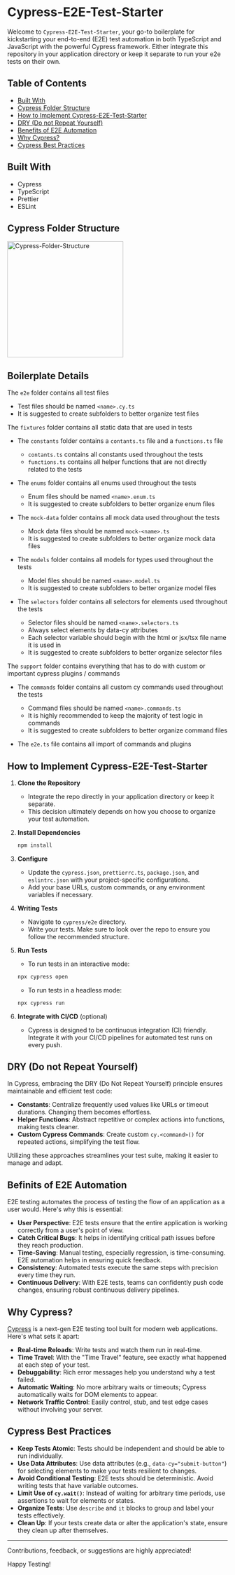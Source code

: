 # Cypress-E2E-Test-Starter 

Welcome to `Cypress-E2E-Test-Starter`, your go-to boilerplate for kickstarting your end-to-end (E2E) test automation in both TypeScript and JavaScript with the powerful Cypress framework. Either integrate this repository in your application directory or keep it separate to run your e2e tests on their own.

## Table of Contents

- [Built With](#built-with)
- [Cypress Folder Structure](#cypress-folder-structure)
- [How to Implement Cypress-E2E-Test-Starter](#how-to-implement-cypress-e2e-test-starter)
- [DRY (Do not Repeat Yourself)](#dry-do-not-repeat-yourself)
- [Benefits of E2E Automation](#benefits-of-e2e-automation)
- [Why Cypress?](#why-cypress)
- [Cypress Best Practices](#cypress-best-practices)
  
## Built With

- Cypress
- TypeScript
- Prettier
- ESLint

## Cypress Folder Structure

<img width="265" alt="Cypress-Folder-Structure" src="https://github.com/Nicolas-Bolouri/Cypress-E2E-Test-Starter/assets/115577083/6b8f55f2-8695-4c03-988c-c2adecc7a32f">

## Boilerplate Details

The `e2e` folder contains all test files 
- Test files should be named `<name>.cy.ts`
- It is suggested to create subfolders to better organize test files

The `fixtures` folder contains all static data that are used in tests
- The `constants` folder contains a `contants.ts` file and a `functions.ts` file
    - `contants.ts` contains all constants used throughout the tests
    - `functions.ts` contains all helper functions that are not directly related to the tests
      
- The `enums` folder contains all enums used throughout the tests
    - Enum files should be named `<name>.enum.ts`
    - It is suggested to create subfolders to better organize enum files
      
- The `mock-data` folder contains all mock data used throughout the tests 
    - Mock data files should be named `mock-<name>.ts`
    - It is suggested to create subfolders to better organize mock data files
      
- The `models` folder contains all models for types used throughout the tests
    - Model files should be named `<name>.model.ts`
    - It is suggested to create subfolders to better organize model files
      
- The `selectors` folder contains all selectors for elements used throughout the tests 
    - Selector files should be named `<name>.selectors.ts`
    - Always select elements by data-cy attributes
    - Each selector variable should begin with the html or jsx/tsx file name it is used in
    - It is suggested to create subfolders to better organize selector files

The `support` folder contains everything that has to do with custom or important cypress plugins / commands
- The `commands` folder contains all custom cy commands used throughout the tests
    - Command files should be named `<name>.commands.ts`
    - It is highly recommended to keep the majority of test logic in commands
    - It is suggested to create subfolders to better organize command files

- The `e2e.ts` file contains all import of commands and plugins 

## How to Implement Cypress-E2E-Test-Starter 

1. **Clone the Repository**
    - Integrate the repo directly in your application directory or keep it separate.
    - This decision ultimately depends on how you choose to organize your test automation.

2. **Install Dependencies**
    ```bash
    npm install
    ```

4. **Configure**
    - Update the `cypress.json`, `prettierrc.ts`, `package.json`, and `eslintrc.json` with your project-specific configurations.
    - Add your base URLs, custom commands, or any environment variables if necessary.

5. **Writing Tests**
    - Navigate to `cypress/e2e` directory.
    - Write your tests. Make sure to look over the repo to ensure you follow the recommended structure.
      
6. **Run Tests**
    - To run tests in an interactive mode:
    ```bash
    npx cypress open
    ```

    - To run tests in a headless mode:
    ```bash
    npx cypress run
    ```

7. **Integrate with CI/CD** (optional)
   - Cypress is designed to be continuous integration (CI) friendly. Integrate it with your CI/CD pipelines for automated test runs on every push.

## DRY (Do not Repeat Yourself)

In Cypress, embracing the DRY (Do Not Repeat Yourself) principle ensures maintainable and efficient test code:

- **Constants**: Centralize frequently used values like URLs or timeout durations. Changing them becomes effortless.
- **Helper Functions**: Abstract repetitive or complex actions into functions, making tests cleaner.
- **Custom Cypress Commands**: Create custom `cy.<command>()` for repeated actions, simplifying the test flow.

Utilizing these approaches streamlines your test suite, making it easier to manage and adapt.


## Befinits of E2E Automation 

E2E testing automates the process of testing the flow of an application as a user would. Here's why this is essential:

- **User Perspective**: E2E tests ensure that the entire application is working correctly from a user's point of view.
- **Catch Critical Bugs**: It helps in identifying critical path issues before they reach production.
- **Time-Saving**: Manual testing, especially regression, is time-consuming. E2E automation helps in ensuring quick feedback.
- **Consistency**: Automated tests execute the same steps with precision every time they run.
- **Continuous Delivery**: With E2E tests, teams can confidently push code changes, ensuring robust continuous delivery pipelines.



## Why Cypress?

[Cypress](https://www.cypress.io/) is a next-gen E2E testing tool built for modern web applications. Here's what sets it apart:

- **Real-time Reloads**: Write tests and watch them run in real-time.
- **Time Travel**: With the "Time Travel" feature, see exactly what happened at each step of your test.
- **Debuggability**: Rich error messages help you understand why a test failed.
- **Automatic Waiting**: No more arbitrary waits or timeouts; Cypress automatically waits for DOM elements to appear.
- **Network Traffic Control**: Easily control, stub, and test edge cases without involving your server.



## Cypress Best Practices

- **Keep Tests Atomic**: Tests should be independent and should be able to run individually.
- **Use Data Attributes**: Use data attributes (e.g., `data-cy="submit-button"`) for selecting elements to make your tests resilient to changes.
- **Avoid Conditional Testing**: E2E tests should be deterministic. Avoid writing tests that have variable outcomes.
- **Limit Use of `cy.wait()`**: Instead of waiting for arbitrary time periods, use assertions to wait for elements or states.
- **Organize Tests**: Use `describe` and `it` blocks to group and label your tests effectively.
- **Clean Up**: If your tests create data or alter the application's state, ensure they clean up after themselves.


---


Contributions, feedback, or suggestions are highly appreciated! 

Happy Testing! 
